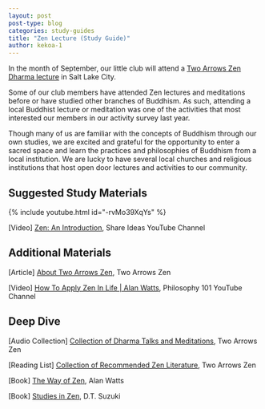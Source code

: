 ```yaml
---
layout: post
post-type: blog
categories: study-guides
title: "Zen Lecture (Study Guide)"
author: kekoa-1
---
```


In the month of September, our little club will attend a [Two Arrows Zen Dharma lecture](https://twoarrowszen.org/upcoming/daily-meditation/) in Salt Lake City. 

Some of our club members have attended Zen lectures and meditations before or have studied other branches of Buddhism. As such, attending a local Buddhist lecture or meditation was one of the activities that most interested our members in our activity survey last year.

Though many of us are familiar with the concepts of Buddhism through our own studies, we are excited and grateful for the opportunity to enter a sacred space and learn the practices and philosophies of Buddhism from a local institution. We are lucky to have several local churches and religious institutions that host open door lectures and activities to our community. 

## Suggested Study Materials

{% include youtube.html id="-rvMo39XqYs" %}

[Video] [Zen: An Introduction](https://www.youtube.com/watch?v=-rvMo39XqYs), Share Ideas YouTube Channel

## Additional Materials 

[Article] [About Two Arrows Zen](https://twoarrowszen.org/about/two-arrows-zen/), Two Arrows Zen

[Video] [How To Apply Zen In Life | Alan Watts](https://youtu.be/8I3qywVeo7s?si=6aNc9gJQoPShsw1W), Philosophy 101 YouTube Channel 

## Deep Dive

[Audio Collection] [Collection of Dharma Talks and Meditations](https://twoarrowszen.org/audio/), Two Arrows Zen

[Reading List] [Collection of Recommended Zen Literature](https://twoarrowszen.org/reading-list/), Two Arrows Zen

[Book] [The Way of Zen](https://www.amazon.com/Way-Zen-Alan-W-Watts/dp/0375705104), Alan Watts

[Book] [Studies in Zen](https://www.amazon.com/Studies-Zen-Daisetz-Teitaro-Suzuki/dp/1614273898), D.T. Suzuki
